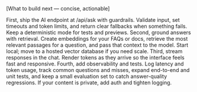 [What to build next — concise, actionable]

First, ship the AI endpoint at /api/ask with guardrails. Validate input, set timeouts and token limits, and return clear fallbacks when something fails. Keep a deterministic mode for tests and previews.
Second, ground answers with retrieval. Create embeddings for your FAQs or docs, retrieve the most relevant passages for a question, and pass that context to the model. Start local; move to a hosted vector database if you need scale.
Third, stream responses in the chat. Render tokens as they arrive so the interface feels fast and responsive.
Fourth, add observability and tests. Log latency and token usage, track common questions and misses, expand end-to-end and unit tests, and keep a small evaluation set to catch answer-quality regressions. If your content is private, add auth and tighten logging.
